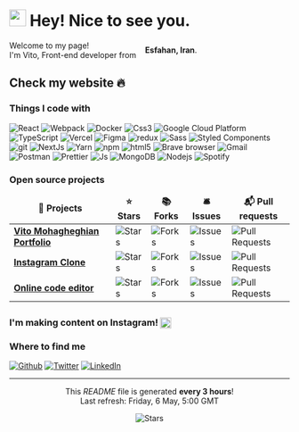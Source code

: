 <h1><img src="https://emojis.slackmojis.com/emojis/images/1531849430/4246/blob-sunglasses.gif?1531849430" width="30"/> Hey! Nice to see you.</h1>


<div style="display:flex; align-items:center;" >Welcome to my page! </br> I'm Vito, Front-end developer from <img src="https://cdn-icons.flaticon.com/png/512/4009/premium/4009076.png?token=exp=1651840438~hmac=07c289c9d50e7d75ae74a3fa52d6b1f4" width="16"/> <b>Esfahan, Iran</b>. </div>



<h2>Check my website 🔥</h2>


<h3>Things I code with</h3>
<p>
  <img alt="React" src="https://img.shields.io/badge/-React-45b8d8?style=flat-square&logo=react&logoColor=white" />
  <img alt="Webpack" src="https://img.shields.io/badge/-Webpack-8DD6F9?style=flat-square&logo=webpack&logoColor=white" /> 
  <img alt="Docker" src="https://img.shields.io/badge/-Docker-46a2f1?style=flat-square&logo=docker&logoColor=white" />
  <img alt="Css3" src="https://img.shields.io/badge/-Css3-2088FF?style=flat-square&logo=css3&logoColor=white" />
  <img alt="Google Cloud Platform" src="https://img.shields.io/badge/-Netlify-1a73e8?style=flat-square&logo=netlify&logoColor=white" />
  <img alt="TypeScript" src="https://img.shields.io/badge/-TypeScript-007ACC?style=flat-square&logo=typescript&logoColor=white" />
  <img alt="Vercel" src="https://img.shields.io/badge/-Vercel-5849BE?style=flat-square&logo=vercel&logoColor=white" />
  <img alt="Figma" src="https://img.shields.io/badge/-Figma-311C87?style=flat-square&logo=figma&logoColor=white" />
  <img alt="redux" src="https://img.shields.io/badge/-Redux-764ABC?style=flat-square&logo=redux&logoColor=white" />
  <img alt="Sass" src="https://img.shields.io/badge/-Sass-CC6699?style=flat-square&logo=sass&logoColor=white" />
  <img alt="Styled Components" src="https://img.shields.io/badge/-Styled_Components-db7092?style=flat-square&logo=styled-components&logoColor=white" />
  <img alt="git" src="https://img.shields.io/badge/-Git-F05032?style=flat-square&logo=git&logoColor=white" />
  <img alt="NextJs" src="https://img.shields.io/badge/-NextJs-ea2845?style=flat-square&logo=next.js&logoColor=white" />
  <img alt="Yarn" src="https://img.shields.io/badge/-Yarn-DD0031?style=flat-square&logo=Yarn&logoColor=white" />
  <img alt="npm" src="https://img.shields.io/badge/-NPM-CB3837?style=flat-square&logo=npm&logoColor=white" />
  <img alt="html5" src="https://img.shields.io/badge/-HTML5-E34F26?style=flat-square&logo=html5&logoColor=white" />
  <img alt="Brave browser" src="https://img.shields.io/badge/-Brave_Browser-FB542B?style=flat-square&logo=brave&logoColor=white" />
  <img alt="Gmail" src="https://img.shields.io/badge/-Gmail-EC4A3F?style=flat-square&logo=gmail&logoColor=white" />
  <img alt="Postman" src="https://img.shields.io/badge/-Postman-F9A03C?style=flat-square&logo=postman&logoColor=white" />
  <img alt="Prettier" src="https://img.shields.io/badge/-Prettier-F7B93E?style=flat-square&logo=prettier&logoColor=white" />
  <img alt="Js" src="https://img.shields.io/badge/-Js-F7B93E?style=flat-square&logo=javascript&logoColor=white" />
  <img alt="MongoDB" src="https://img.shields.io/badge/-MongoDB-13aa52?style=flat-square&logo=mongodb&logoColor=white" />
  <img alt="Nodejs" src="https://img.shields.io/badge/-Nodejs-43853d?style=flat-square&logo=Node.js&logoColor=white" />
  <img alt="Spotify" src="https://img.shields.io/badge/-Spotify-43853d?style=flat-square&logo=spotify&logoColor=white" />
</p>
<h3>Open source projects</h3>
<table>
  <thead align="center">
    <tr border: none;>
      <td><b>🎁 Projects</b></td>
      <td><b>⭐ Stars</b></td>
      <td><b>📚 Forks</b></td>
      <td><b>🛎 Issues</b></td>
      <td><b>📬 Pull requests</b></td>
    </tr>
  </thead>
  <tbody>
    <tr>
      <td><a href="https://github.com/vito-mohagheghian/vito-mohagheghian-portfolio"><b>Vito Mohagheghian Portfolio</b></a></td>
      <td><img alt="Stars" src="https://img.shields.io/github/stars/vito-mohagheghian/vito-mohagheghian-portfolio?style=flat-square&labelColor=343b41"/></td>
      <td><img alt="Forks" src="https://img.shields.io/github/forks/vito-mohagheghian/vito-mohagheghian-portfolio?style=flat-square&labelColor=343b41"/></td>
      <td><img alt="Issues" src="https://img.shields.io/github/issues/vito-mohagheghian/vito-mohagheghian-portfolio?style=flat-square&labelColor=343b41"/></td>
      <td><img alt="Pull Requests" src="https://img.shields.io/github/issues-pr/vito-mohagheghian/vito-mohagheghian-portfolio?style=flat-square&labelColor=343b41"/></td>
    </tr>
	  <tr>
      <td><a href="https://github.com/thmsgbrt/Chrome-Extension-with-React-and-Typescript-Starter-Pack"><b>Instagram Clone</b></a></td>
      <td><img alt="Stars" src="https://img.shields.io/github/stars/vito-mohagheghian/Instagram-clone?style=flat-square&labelColor=343b41"/></td>
      <td><img alt="Forks" src="https://img.shields.io/github/forks/vito-mohagheghian/Instagram-clone?style=flat-square&labelColor=343b41"/></td>
      <td><img alt="Issues" src="https://img.shields.io/github/issues/vito-mohagheghian/Instagram-clone?style=flat-square&labelColor=343b41"/></td>
      <td><img alt="Pull Requests" src="https://img.shields.io/github/issues-pr/vito-mohagheghian/Instagram-clone?style=flat-square&labelColor=343b41"/></td>
    </tr>
    <tr>
      <td><a href="https://github.com/thmsgbrt/nodejs-typescript-express-apollo-graphql-starter"><b>Online code editor</b></a></td>
      <td><img alt="Stars" src="https://img.shields.io/github/stars/vito-mohagheghian/online-code-editor?style=flat-square&labelColor=343b41"/></td>
      <td><img alt="Forks" src="https://img.shields.io/github/forks/vito-mohagheghian/online-code-editor?style=flat-square&labelColor=343b41"/></td>
      <td><img alt="Issues" src="https://img.shields.io/github/issues/vito-mohagheghian/online-code-editor?style=flat-square&labelColor=343b41"/></td>
      <td><img alt="Pull Requests" src="https://img.shields.io/github/issues-pr/vito-mohagheghian/online-code-editor?style=flat-square&labelColor=343b41"/></td>
    </tr>
  </tbody>
</table>
<h3>I'm making content on Instagram! <img src="https://cdn-icons.flaticon.com/png/512/4138/premium/4138124.png?token=exp=1651838122~hmac=c179691d392c5483916fdc759a456bd6" style="transform:translateY(25%);" width="20"/></h3>


<h3>Where to find me</h3>
<p><a href="https://github.com/vito-mohagheghian" target="_blank"><img alt="Github" src="https://img.shields.io/badge/GitHub-DD0031?&style=for-the-badge&logo=Github&logoColor=white" /></a> <a href="https://twitter.com/hereisvito" target="_blank"><img alt="Twitter" src="https://img.shields.io/badge/twitter-%231DA1F2.svg?&style=for-the-badge&logo=twitter&logoColor=white" /></a> <a href="https://www.linkedin.com/in/mohammad-mohagheghian-5a8160214/" target="_blank"><img alt="LinkedIn" src="https://img.shields.io/badge/linkedin-FB542B?&style=for-the-badge&logo=linkedin&logoColor=white" /></a> 

------------
<p align="center">This <i>README</i> file is generated <b>every 3 hours</b>!</br>Last refresh: Friday, 6 May, 5:00 GMT<br /></p>
<p align="center"><img alt="Stars" src="https://img.shields.io/github/stars/vito-mohagheghian/vito-mohagheghian?style=flat-square&labelColor=343b41"/></p>

